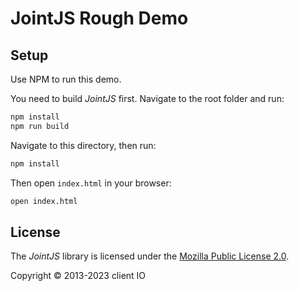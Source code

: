 # JointJS Rough Demo

## Setup

Use NPM to run this demo.

You need to build *JointJS* first. Navigate to the root folder and run:
```bash
npm install
npm run build
```

Navigate to this directory, then run:
```bash
npm install
```

Then open `index.html` in your browser:
```bash
open index.html
```

## License

The *JointJS* library is licensed under the [Mozilla Public License 2.0](https://github.com/clientIO/joint/blob/master/LICENSE).

Copyright © 2013-2023 client IO
